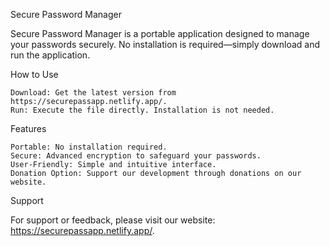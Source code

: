Secure Password Manager

Secure Password Manager is a portable application designed to manage your passwords securely. No installation is required—simply download and run the application.

How to Use

    Download: Get the latest version from https://securepassapp.netlify.app/.
    Run: Execute the file directly. Installation is not needed.

Features

    Portable: No installation required.
    Secure: Advanced encryption to safeguard your passwords.
    User-Friendly: Simple and intuitive interface.
    Donation Option: Support our development through donations on our website.

Support

For support or feedback, please visit our website: https://securepassapp.netlify.app/.
